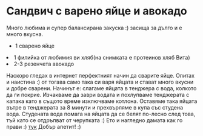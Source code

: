 # Сандвич с варено яйце и авокадо

Много любима и супер балансирана закуска :) засища за дълго и е много вкусна. 


<ul>
	<li>1 сварено яйце</ul>
	<li>1 филийка от любимия ви хляб(на снимката е протеинов хляб Вита)</li>
	<li>2-3 резенчета авокадо</li>
</ul>

Наскоро гледах в интернет перфектният начин да сварите яйце. Опитах и наистина :) от тогава само така си варя яйцата и стават много вкусни и добре сварени. Начинът е: слагаме яйцата в тенджера с вода, колкото да ги покрие. Изчакваме да заври водата и похлупваме тенджерата с капака като в същото време изключваме котлона. Оставяме така яйцата вътре в тенджерата за 8 минути и прехвърляме в купа със студена вода. Студената вода помага на яйцата да се белят по-лесно след това, тъй като се отдръпват от черупката :)
Ето и нагледно дамата как го прави :) <a href="https://youtu.be/_vOS7uYC4io" rel="noopener" target="_blank">тук</a>
Добър апетит! :)